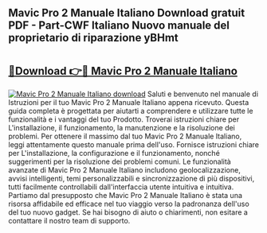 ## Mavic Pro 2 Manuale Italiano Download gratuit PDF - Part-CWF Italiano Nuovo manuale del proprietario di riparazione yBHmt

# <h2><a href="http://dfb245.blite.top/?on=Mavic+Pro+2+Manuale+Italiano">🔗Download 👉🔴 Mavic Pro 2 Manuale Italiano</a></h2>

[![Mavic Pro 2 Manuale Italiano download](https://i.imgur.com/lujVjoI.png)](http://dfb245.blite.top/?on=Mavic+Pro+2+Manuale+Italiano)
Saluti e benvenuto nel manuale di Istruzioni per il tuo Mavic Pro 2 Manuale Italiano appena ricevuto. Questa guida completa è progettata per aiutarti a comprendere e utilizzare tutte le funzionalità e i vantaggi del tuo Prodotto. Troverai istruzioni chiare per L'installazione, il funzionamento, la manutenzione e la risoluzione dei problemi. Per ottenere il massimo dal tuo Mavic Pro 2 Manuale Italiano, leggi attentamente questo manuale prima dell'uso. Fornisce istruzioni chiare per L'installazione, la configurazione e il funzionamento, nonché suggerimenti per la risoluzione dei problemi comuni. Le funzionalità avanzate di Mavic Pro 2 Manuale Italiano includono geolocalizzazione, avvisi intelligenti, temi personalizzabili e sincronizzazione di più dispositivi, tutti facilmente controllabili dall'interfaccia utente intuitiva e intuitiva. Partiamo dal presupposto che Mavic Pro 2 Manuale Italiano è stata una risorsa affidabile ed efficace nel tuo viaggio verso la padronanza dell'uso del tuo nuovo gadget. Se hai bisogno di aiuto o chiarimenti, non esitare a contattare il nostro team di supporto.

